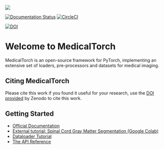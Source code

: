 ![](/docs/source/_static/img/logo_hr.png)

[![Documentation Status](https://readthedocs.org/projects/medicaltorch/badge/?version=latest)](http://medicaltorch.readthedocs.io/en/latest/?badge=latest) [![CircleCI](https://circleci.com/gh/perone/medicaltorch.svg?style=svg)](https://circleci.com/gh/perone/medicaltorch)

[![DOI](https://zenodo.org/badge/123063153.svg)](https://zenodo.org/badge/latestdoi/123063153)

# Welcome to MedicalTorch
MedicalTorch is an open-source framework for PyTorch, implementing an extensive set
of loaders, pre-processors and datasets for medical imaging.

## Citing MedicalTorch
Please cite this work if you found it useful for your research, use the [DOI provided](https://zenodo.org/badge/latestdoi/123063153) by Zenodo to cite this work.

## Getting Started
- [Official Documentation](http://medicaltorch.readthedocs.io)
- [External tutorial: Spinal Cord Gray Matter Segmentation (Google Colab)](https://colab.research.google.com/drive/1V516_8lzebSPw_ygZhJQLfbGedMDikPc)
- [Dataloader Tutorial](https://github.com/perone/medicaltorch/tree/master/examples/Dataloaders_NIFTI.ipynb)
- [The API Reference](https://medicaltorch.readthedocs.io/en/stable/modules.html)
